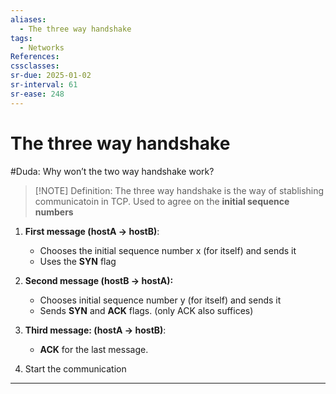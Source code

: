 ```yaml
---
aliases:
  - The three way handshake
tags:
  - Networks
References: 
cssclasses: 
sr-due: 2025-01-02
sr-interval: 61
sr-ease: 248
---
```

# The three way handshake

#Duda: Why won’t the two way handshake work?

> [!NOTE] Definition: 
> The three way handshake is the way of stablishing communicatoin in TCP. Used to agree on the **initial sequence numbers**


1. **First message (hostA → hostB)**: 
   + Chooses the initial sequence number x (for itself) and sends it
   + Uses the **SYN** flag

2. **Second message (hostB → hostA):**
   + Chooses initial sequence number y (for itself) and sends it
   + Sends **SYN** and **ACK** flags. (only ACK also suffices)

3. **Third message: (hostA → hostB)**:
   + **ACK** for the last message.

4. Start the communication
***
